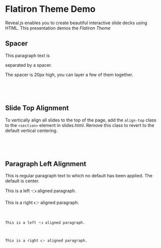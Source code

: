 # Flatiron Theme Demo

Reveal.js enables you to create beautiful interactive slide decks using HTML. This presentation demos the _*Flatiron Theme*_



## Spacer

This paragraph text is <div class="spacer"></div> separated by a spacer.

The spacer is 20px high, you can layer a few of them together.

<pre>
	<code>
<div class="spacer"></div>
	</code>
</pre>



## Slide Top Alignment

To vertically align all slides to the top of the page, add the `align-top` class to the `<section>` element in slides.html. Remove this class to revert to the default vertical centering.

<pre>
<code>
<section
  data-markdown="{{ page.markdown }}"
  data-separator="^\n\n\n"
  data-separator-vertical="^\n\n"
  data-separator-notes="^#note:"
  class="align-top"
></section>
</code>
</pre>



## Paragraph Left Alignment

This is regular paragraph text to which no default has been applied. The default is center.

<p class="align-left">This is a left 👈 aligned paragraph.</p>
<p class="align-right">This is a right 👉 aligned paragraph.</p>

<pre>
	<code>
<p class="align-left">This is a left 👈 aligned paragraph.</p>
<p class="align-right">This is a right 👉 aligned paragraph.</p> 
	</code>
</pre>


